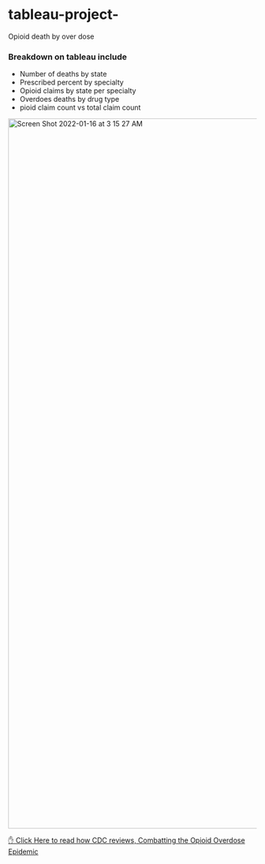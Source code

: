 # tableau-project-
Opioid death by over dose

### Breakdown on tableau include
- Number of deaths by state
- Prescribed percent by specialty
- Opioid claims by state per specialty
- Overdoes deaths by drug type
- pioid claim count vs total claim count

<img width="1440" alt="Screen Shot 2022-01-16 at 3 15 27 AM" src="https://user-images.githubusercontent.com/92557120/149654105-63bcfc85-9b15-4bb6-9dce-3605f6935aac.png">





<a href="https://www.cdc.gov/opioids/basics/epidemic.html">✋ Click Here to read how CDC reviews, Combatting the Opioid Overdose Epidemic</a> 




